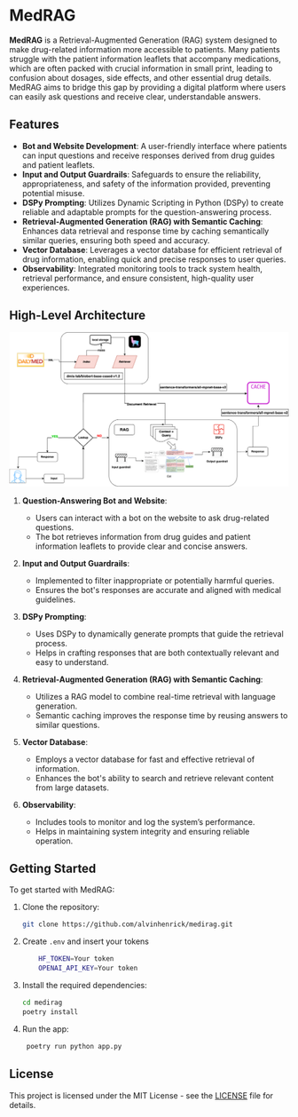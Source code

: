 # MedRAG

**MedRAG** is a Retrieval-Augmented Generation (RAG) system designed to make drug-related information more accessible to
patients. Many patients struggle with the patient information leaflets that accompany medications, which are often
packed with crucial information in small print, leading to confusion about dosages, side effects, and other essential
drug details. MedRAG aims to bridge this gap by providing a digital platform where users can easily ask questions and
receive clear, understandable answers.

## Features

- **Bot and Website Development**: A user-friendly interface where patients can input questions and receive responses
  derived from drug guides and patient leaflets.
- **Input and Output Guardrails**: Safeguards to ensure the reliability, appropriateness, and safety of the information
  provided, preventing potential misuse.
- **DSPy Prompting**: Utilizes Dynamic Scripting in Python (DSPy) to create reliable and adaptable prompts for the
  question-answering process.
- **Retrieval-Augmented Generation (RAG) with Semantic Caching**: Enhances data retrieval and response time by caching
  semantically similar queries, ensuring both speed and accuracy.
- **Vector Database**: Leverages a vector database for efficient retrieval of drug information, enabling quick and
  precise responses to user queries.
- **Observability**: Integrated monitoring tools to track system health, retrieval performance, and ensure consistent,
  high-quality user experiences.

## High-Level Architecture

![Architecture](doc/images/MediRAg.drawio.png)

1. **Question-Answering Bot and Website**:
    - Users can interact with a bot on the website to ask drug-related questions.
    - The bot retrieves information from drug guides and patient information leaflets to provide clear and concise
      answers.

2. **Input and Output Guardrails**:
    - Implemented to filter inappropriate or potentially harmful queries.
    - Ensures the bot's responses are accurate and aligned with medical guidelines.

3. **DSPy Prompting**:
    - Uses DSPy to dynamically generate prompts that guide the retrieval process.
    - Helps in crafting responses that are both contextually relevant and easy to understand.

4. **Retrieval-Augmented Generation (RAG) with Semantic Caching**:
    - Utilizes a RAG model to combine real-time retrieval with language generation.
    - Semantic caching improves the response time by reusing answers to similar questions.

5. **Vector Database**:
    - Employs a vector database for fast and effective retrieval of information.
    - Enhances the bot's ability to search and retrieve relevant content from large datasets.

6. **Observability**:
    - Includes tools to monitor and log the system’s performance.
    - Helps in maintaining system integrity and ensuring reliable operation.

## Getting Started

To get started with MedRAG:

1. Clone the repository:
   ```bash
   git clone https://github.com/alvinhenrick/medirag.git
   ```
2. Create `.env` and insert your tokens
    ```bash
        HF_TOKEN=Your token
        OPENAI_API_KEY=Your token
    ```
3. Install the required dependencies:
   ```bash
   cd medirag
   poetry install
   ```
4. Run the app:
   ```bash
    poetry run python app.py
   ```

## License

This project is licensed under the MIT License - see the [LICENSE](LICENSE) file for details.